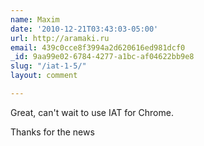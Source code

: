 ```yaml
---
name: Maxim
date: '2010-12-21T03:43:03-05:00'
url: http://aramaki.ru
email: 439c0cce8f3994a2d620616ed981dcf0
_id: 9aa99e02-6784-4277-a1bc-af04622bb9e8
slug: "/iat-1-5/"
layout: comment

---
```


Great, can't wait to use IAT for Chrome.

Thanks for the news
